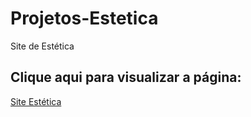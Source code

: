 # Projetos-Estetica
 Site de Estética 
 
 ## Clique aqui para visualizar a página:
 <a href="https://sonia-95.github.io/Projetos-Estetica/Site%201/index.html" target="_blanck"> Site Estética </a>
